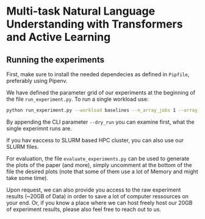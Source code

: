 # Multi-task Natural Language Understanding with Transformers and Active Learning
## Running the experiments
First, make sure to install the needed dependecies as defined in `Pipfile`, preferably using Pipenv.

We have defined the parameter grid of our experiments at the beginning of the file `run_experiment.py`. To run a single workload use:

```bash
python run_experiment.py --workload baselines --n_array_jobs 1 --array_job_id 0
```

By appending the CLI parameter `--dry_run` you can examine first, what the single experimnt runs are. 

If you hav eaccess to SLURM based HPC cluster, you can also use our SLURM files.

For evaluation, the file `evaluate_experiments.py` can be used to generate the plots of the paper (and more), simply uncomment at the bottom of the file the desired plots (note that some of them use a lot of Memory and might take some time).

Upon request, we can also provide you access to the raw experiment results (~20GB of Data) in order to save a lot of computer ressources on your end. Or, if you know a place where we can host freely host our 20GB of experiment results, please also feel free to reach out to us.
